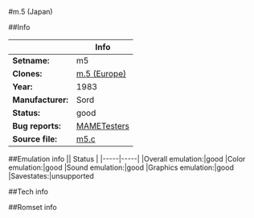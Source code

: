 #m.5 (Japan)

##Info

||Info|
|-----|-----|
|**Setname:**|m5
|**Clones:**|[m.5 (Europe)](m5p.md)
|**Year:**|1983
|**Manufacturer:**|Sord
|**Status:**|good
|**Bug reports:**|[MAMETesters](http://mametesters.org/view_all_set.php?type=1&temporary=y&search=m5.c)
|**Source file:**|[m5.c](https://github.com/mamedev/mame/blob/master/src/mess/drivers/m5.c)

##Emulation info
|| Status |
|-----|-----|
|Overall emulation:|good
|Color emulation:|good
|Sound emulation:|good
|Graphics emulation:|good
|Savestates:|unsupported

##Tech info

##Romset info

<!--- START OF EDITED COMMENT DO NOT TOUCH TEXT ABOVE-->
